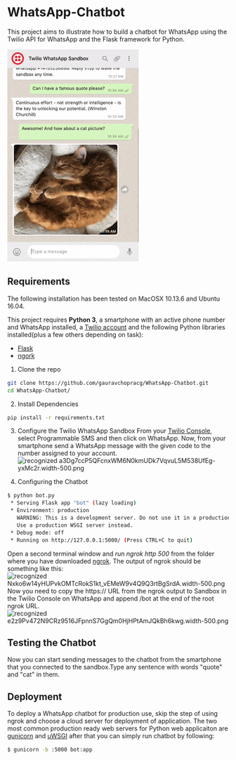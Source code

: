 # WhatsApp-Chatbot
This project aims to illustrate how to build a chatbot for WhatsApp using the Twilio API for WhatsApp and the Flask framework for Python.

![recognized_example.png](https://github.com/gauravchopracg/WhatsApp-Chatbot/blob/master/Output/example.png)

## Requirements

The following installation has been tested on MacOSX 10.13.6 and Ubuntu 16.04.

This project requires **Python 3**, a smartphone with an active phone number and WhatsApp installed, a [Twilio account](http://www.twilio.com/referral/7fB3Je) and the following Python libraries installed(plus a few others depending on task):

- [Flask](https://palletsprojects.com/p/flask/)
- [ngork](https://ngrok.com/)

1. Clone the repo

```bash
git clone https://github.com/gauravchopracg/WhatsApp-Chatbot.git
cd WhatsApp-Chatbot/
```

2. Install Dependencies
```bash
pip install -r requirements.txt
```

3. Configure the Twilio WhatsApp Sandbox
From your [Twilio Console](https://www.twilio.com/console), select Programmable SMS and then click on WhatsApp. Now, from your smartphone send a WhatsApp message with the given code to the number assigned to your account.
![recognized a3Dg7ccP5QFcnxWM6N0kmUDk7VqvuL5M538UfEg-yxMc2r.width-500.png](https://twilio-cms-prod.s3.amazonaws.com/images/a3Dg7ccP5QFcnxWM6N0kmUDk7VqvuL5M538UfEg-yxMc2r.width-500.png)

4. Configuring the Chatbot
```bash
$ python bot.py
 * Serving Flask app "bot" (lazy loading)
 * Environment: production
   WARNING: This is a development server. Do not use it in a production deployment.
   Use a production WSGI server instead.
 * Debug mode: off
 * Running on http://127.0.0.1:5000/ (Press CTRL+C to quit)
```

Open a second terminal window and *run ngrok http 500* from the folder where you have downloaded [ngrok](https://ngrok.com/). The output of ngrok should be something like this:
![recognized Nxko6w14yHUPvkOMTcRokS1kt_vEMeW9v4Q9Q3rtBgSrdA.width-500.png](https://twilio-cms-prod.s3.amazonaws.com/images/Nxko6w14yHUPvkOMTcRokS1kt_vEMeW9v4Q9Q3rtBgSrdA.width-500.png)
Now you need to copy the https:// URL from the ngrok output to Sandbox in the Twilio Console on WhatsApp and append /bot at the end of the root ngrok URL.
![recognized e2z9Pv472N9CRz9516JFpnnS7GgQm0HjHPtAmJQkBh6kwg.width-500.png](https://twilio-cms-prod.s3.amazonaws.com/images/e2z9Pv472N9CRz9516JFpnnS7GgQm0HjHPtAmJQkBh6kwg.width-500.png)

## Testing the Chatbot
Now you can start sending messages to the chatbot from the smartphone that you connected to the sandbox.Type any sentence with words "quote" and "cat" in them.

## Deployment
To deploy a WhatsApp chatbot for production use, skip the step of using ngrok and choose a cloud server for deployment of application. The two most common production ready web servers for Python web applicaiton are [gunicorn](https://gunicorn.org/) and [uWSGI](https://uwsgi-docs.readthedocs.io/en/latest/) after that you can simply run chatbot by following:
```bash
$ gunicorn -b :5000 bot:app
```

